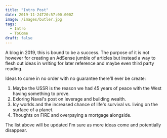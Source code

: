 ```yaml
---
title: "Intro Post"
date: 2019-11-24T20:57:00.000Z
image: /images/butler.jpg
tags:
  - Intro
  - ToCome
draft: false
---
```


A blog in 2019, this is bound to be a success. The purpose of it is not however for creating an AdSense jumble of articles but instead a way to flesh out ideas in writing for later reference and maybe even third party reading.

Ideas to come in no order with no guarantee there'll ever be create:
1. Maybe the USSR is the reason we had 45 years of peace with the West having something to prove.
2. Exloring Naval's post on leverage and building wealth.
3. Icy worlds and the increased chance of life's survival vs. living on the surface of a planet.
4. Thoughts on FIRE and overpaying a mortgage alongside.

The list above will be updated I'm sure as more ideas come and potentially disappear.